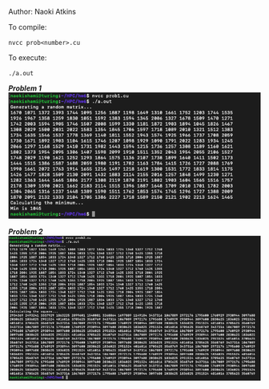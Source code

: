 Author: Naoki Atkins

To compile:
```
nvcc prob<number>.cu
```

To execute:
```
./a.out
```

***Problem 1*** <br>
![problem 1 screenshot](https://github.com/naokishami/Classwork/blob/e7602bd48799291cb558f0654af54714480ac00e/highPerformanceComputing/hw6/Screen%20Shot%202021-04-22%20at%2011.12.14%20AM.png)

***Problem 2*** <br>
![problem 2 screenshot](https://github.com/naokishami/Classwork/blob/ae8b5aa46a351365835d4dfa01b8bb545d330e20/highPerformanceComputing/hw6/Screen%20Shot%202021-04-22%20at%2011.12.40%20AM.png)
